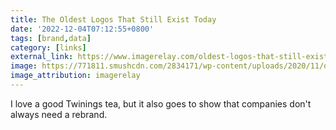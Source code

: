 ```yaml
---
title: The Oldest Logos That Still Exist Today
date: '2022-12-04T07:12:55+0800'
tags: [brand,data]
category: [links]
external_link: https://www.imagerelay.com/oldest-logos-that-still-exist-today/
image: https://771811.smushcdn.com/2834171/wp-content/uploads/2020/11/oldest-logos-still-exist-6_thumb.png?lossy=1&strip=1&webp=1
image_attribution: imagerelay
---
```


I love a good Twinings tea, but it also goes to show that companies don't always need a rebrand.
